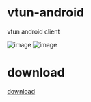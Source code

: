 # vtun-android 

vtun android client

![image](https://img.shields.io/badge/License-MIT-orange)
![image](https://img.shields.io/badge/License-Anti--996-red)


# download
[download](https://github.com/net-byte/vtun-android/releases)

